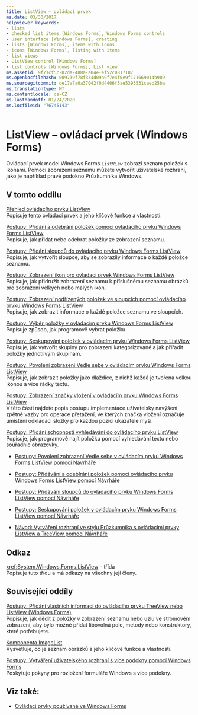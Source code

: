 ```yaml
---
title: ListView – ovládací prvek
ms.date: 03/30/2017
helpviewer_keywords:
- lists
- checked list items [Windows Forms], Windows Forms controls
- user interface [Windows Forms], creating
- lists [Windows Forms], items with icons
- icons [Windows Forms], listing with items
- list views
- ListView control [Windows Forms]
- list controls [Windows Forms], List view
ms.assetid: 9f71cf5c-82da-488a-a04e-ef52c0817187
ms.openlocfilehash: 009739f78f334d09a9f7e4f0e9f171669014b909
ms.sourcegitcommit: de17a7a0a37042f0d4406f5ae5393531caeb25ba
ms.translationtype: MT
ms.contentlocale: cs-CZ
ms.lasthandoff: 01/24/2020
ms.locfileid: "76745143"
---
```

# <a name="listview-control-windows-forms"></a>ListView – ovládací prvek (Windows Forms)
Ovládací prvek model Windows Forms `ListView` zobrazí seznam položek s ikonami. Pomocí zobrazení seznamu můžete vytvořit uživatelské rozhraní, jako je například pravé podokno Průzkumníka Windows.  
  
## <a name="in-this-section"></a>V tomto oddílu  
 [Přehled ovládacího prvku ListView](listview-control-overview-windows-forms.md)  
 Popisuje tento ovládací prvek a jeho klíčové funkce a vlastnosti.  
  
 [Postupy: Přidání a odebrání položek pomocí ovládacího prvku Windows Forms ListView](how-to-add-and-remove-items-with-the-windows-forms-listview-control.md)  
 Popisuje, jak přidat nebo odebrat položky ze zobrazení seznamu.  
  
 [Postupy: Přidání sloupců do ovládacího prvku Windows Forms ListView](how-to-add-columns-to-the-windows-forms-listview-control.md)  
 Popisuje, jak vytvořit sloupce, aby se zobrazily informace o každé položce seznamu.  
  
 [Postupy: Zobrazení ikon pro ovládací prvek Windows Forms ListView](how-to-display-icons-for-the-windows-forms-listview-control.md)  
 Popisuje, jak přidružit zobrazení seznamu k příslušnému seznamu obrázků pro zobrazení velkých nebo malých ikon.  
  
 [Postupy: Zobrazení podřízených položek ve sloupcích pomocí ovládacího prvku Windows Forms ListView](how-to-display-subitems-in-columns-with-the-windows-forms-listview-control.md)  
 Popisuje, jak zobrazit informace o každé položce seznamu ve sloupcích.  
  
 [Postupy: Výběr položky v ovládacím prvku Windows Forms ListView](how-to-select-an-item-in-the-windows-forms-listview-control.md)  
 Popisuje způsob, jak programově vybrat položku.  
  
 [Postupy: Seskupování položek v ovládacím prvku Windows Forms ListView](how-to-group-items-in-a-windows-forms-listview-control.md)  
 Popisuje, jak vytvořit skupiny pro zobrazení kategorizované a jak přiřadit položky jednotlivým skupinám.  
  
 [Postupy: Povolení zobrazení Vedle sebe v ovládacím prvku Windows Forms ListView](how-to-enable-tile-view-in-a-windows-forms-listview-control.md)  
 Popisuje, jak zobrazit položky jako dlaždice, z nichž každá je tvořena velkou ikonou a více řádky textu.  
  
 [Postupy: Zobrazení značky vložení v ovládacím prvku Windows Forms ListView](how-to-display-an-insertion-mark-in-a-windows-forms-listview-control.md)  
 V této části najdete popis postupu implementace uživatelsky navýšení zpětné vazby pro operace přetažení, ve kterých značka vložení označuje umístění odkládací složky pro každou pozici ukazatele myši.  
  
 [Postupy: Přidání schopností vyhledávání do ovládacího prvku ListView](how-to-add-search-capabilities-to-a-listview-control.md)  
 Popisuje, jak programově najít položku pomocí vyhledávání textu nebo souřadnic obrazovky.  
  
- [Postupy: Povolení zobrazení Vedle sebe v ovládacím prvku Windows Forms ListView pomocí Návrháře](enable-tile-view-in-a-wf-listview-control-using-the-designer.md)  
  
- [Postupy: Přidávání a odebírání položek pomocí ovládacího prvku Windows Forms ListView pomocí Návrháře](add-and-remove-items-with-wf-listview-control-using-the-designer.md)  
  
- [Postupy: Přidávání sloupců do ovládacího prvku Windows Forms ListView pomocí Návrháře](how-to-add-columns-to-the-windows-forms-listview-control-using-the-designer.md)  
  
- [Postupy: Seskupování položek v ovládacím prvku Windows Forms ListView pomocí Návrháře](how-to-group-items-in-a-windows-forms-listview-control-using-the-designer.md)  
  
- [Návod: Vytváření rozhraní ve stylu Průzkumníka s ovládacími prvky ListView a TreeView pomocí Návrháře](creating-an-explorer-style-interface-with-the-listview-and-treeview.md)  
  
## <a name="reference"></a>Odkaz  
 <xref:System.Windows.Forms.ListView> – třída  
 Popisuje tuto třídu a má odkazy na všechny její členy.  
  
## <a name="related-sections"></a>Související oddíly  
 [Postupy: Přidání vlastních informací do ovládacího prvku TreeView nebo ListView (Windows Forms)](add-custom-information-to-a-treeview-or-listview-control-wf.md)  
 Popisuje, jak dědit z položky v zobrazení seznamu nebo uzlu ve stromovém zobrazení, aby bylo možné přidat libovolná pole, metody nebo konstruktory, které potřebujete.  
  
 [Komponenta ImageList](imagelist-component-windows-forms.md)  
 Vysvětluje, co je seznam obrázků a jeho klíčové funkce a vlastnosti.  
  
 [Postupy: Vytváření uživatelského rozhraní s více podokny pomocí Windows Forms](how-to-create-a-multipane-user-interface-with-windows-forms.md)  
 Poskytuje pokyny pro rozložení formuláře Windows s více podokny.  
  
## <a name="see-also"></a>Viz také:

- [Ovládací prvky používané ve Windows Forms](controls-to-use-on-windows-forms.md)

